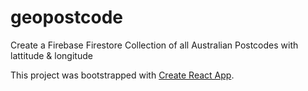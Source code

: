 # geopostcode

Create a Firebase Firestore Collection of all Australian Postcodes with lattitude & longitude

This project was bootstrapped with [Create React App](https://github.com/facebookincubator/create-react-app).
